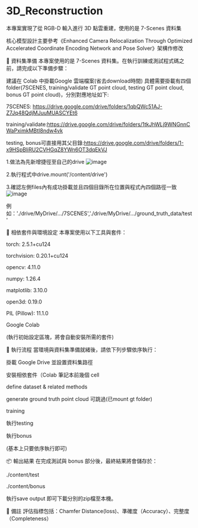 # 3D_Reconstruction
本專案實現了從 RGB-D 輸入進行 3D 點雲重建，使用的是 7-Scenes 資料集

核心模型設計主要參考《Enhanced Camera Relocalization Through Optimized Accelerated Coordinate Encoding Network and Pose Solver》架構作修改

📁 資料集準備
本專案使用的是 7-Scenes 資料集。在執行訓練或測試程式碼之前，請完成以下準備步驟：

建議在 Colab 中掛載Google 雲端檔案(省去download時間)
具體需要掛載有四個folder(7SCENES, training/validate GT point cloud, testing GT point cloud, bonus GT point cloud)，分別對應地址如下:

7SCENES: https://drive.google.com/drive/folders/1qbQWc51AJ-Z7Jq48QdjMJuuMUASCYEt6

training/validate:https://drive.google.com/drive/folders/1tkJhWLj9WNGnnCWaPximkMBtI8ndw4vk

testing, bonus可直接用其父目錄:https://drive.google.com/drive/folders/1-x9HSpBliRU2CVHGqZ8YWn6OT3dqEkVJ

1.做法為先新增捷徑至自己的drive
![image](https://github.com/user-attachments/assets/8f177dd3-9dbc-40c3-be69-2a33118550c4)

2.執行程式中drive.mount('/content/drive')

3.確認左側files內有成功掛載並且四個目錄所在位置與程式內四個路徑一致
![image](https://github.com/user-attachments/assets/fe9d0222-3175-4689-b49b-4073ffc72b44)

例如：'./drive/MyDrive/.../7SCENES','./drive/MyDrive/.../ground_truth_data/test'

🔧 相依套件與環境設定
本專案使用以下工具與套件：

torch: 2.5.1+cu124

torchvision: 0.20.1+cu124

opencv: 4.11.0

numpy: 1.26.4

matplotlib: 3.10.0

open3d: 0.19.0

PIL (Pillow): 11.1.0

Google Colab

(執行初始設定區塊，將會自動安裝所需的套件)


🚀 執行流程
當環境與資料集準備就緒後，請依下列步驟依序執行：

掛載 Google Drive 並設置資料集路徑

安裝相依套件（Colab 筆記本前幾個 cell

define dataset & related methods

generate ground truth point cloud 可跳過(已mount gt folder)

training

執行testing

執行bonus

(基本上只要依序執行即可)

📦 輸出結果
在完成測試與 bonus 部分後，最終結果將會儲存於：

./content/test

./content/bonus

執行save output 即可下載分別的zip檔至本機。

📝 備註
評估指標包括：Chamfer Distance(loss)、準確度（Accuracy）、完整度（Completeness）
